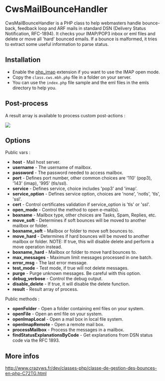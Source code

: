 CwsMailBounceHandler
====================

CwsMailBounceHandler is a PHP class to help webmasters handle bounce-back, feedback loop and ARF mails in standard DSN (Delivery Status Notification, RFC-1894).
It checks your IMAP/POP3 inbox or eml files and delete or move all 'hard' bounced emails.
If a bounce is malformed, it tries to extract some useful information to parse status.

Installation
------------

* Enable the [php_imap](http://php.net/manual/en/book.imap.php) extension if you want to use the IMAP open mode.
* Copy the ``class.cws.mbh.php`` file in a folder on your server.
* You can use the ``index.php`` file sample and the eml files in the emls directory to help you.

Post-process
------------

A result array is available to process custom post-actions :

![](http://static.crazyws.fr/resources/blog/2013/04/mail-bounce-handler-php-result.png)

Options
-------

Public vars :

* **host** - Mail host server.
* **username** - The username of mailbox.
* **password** - The password needed to access mailbox.
* **port** - Defines port number, other common choices are '110' (pop3), '143' (imap), '995' (tls/ssl).
* **service** - Defines service, choice includes 'pop3' and 'imap'.
* **service_option** - Defines service option, choices are 'none', 'notls', 'tls', 'ssl'.
* **cert** - Control certificates validation if service_option is 'tls' or 'ssl'.
* **open_mode** - Control the method to open e-mail(s).
* **boxname** - Mailbox type, other choices are Tasks, Spam, Replies, etc.
* **move_soft** - Determines if soft bounces will be moved to another mailbox or folder.
* **boxname_soft** - Mailbox or folder to move soft bounces to.
* **move_hard** - Determines if hard bounces will be moved to another mailbox or folder. NOTE: If true, this will disable delete and perform a move operation instead.
* **boxname_hard** - Mailbox or folder to move hard bounces to.
* **max_messages** - Maximum limit messages processed in one batch.
* **error_msg** - The last error message.
* **test_mode** - Test mode, if true will not delete messages.
* **purge** - Purge unknown messages. Be careful with this option.
* **debug_verbose** - Control the debug output.
* **disable_delete** - If true, it will disable the delete function.
* **result** - Result array of process.

Public methods :

* **openFolder** - Open a folder containing eml files on your system.
* **openFile** - Open an eml file on your system.
* **openImapLocal** - Open a mail box in local file system.
* **openImapRemote** - Open a remote mail box.
* **processMailbox** - Process the messages in a mailbox.
* **findStatusExplanationsByCode** - Get explanations from DSN status code via the RFC 1893.

More infos
----------

http://www.crazyws.fr/dev/classes-php/classe-de-gestion-des-bounces-en-php-C72TG.html
